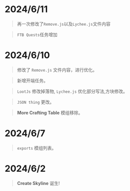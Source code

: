 # 2024/6/11
> 再一次修改了`Remove.js`以及`Lychee.js`文件内容

> `FTB Quests`任务增加

# 2024/6/10
> 修改了 `Remove.js` 文件内容，进行优化。

> 新增开端任务。

> `LootJs` 修改掉落物, `Lychee.js` 优化部分写法,方块修改。

> `JSON thing` 更改。

> **More Crafting Table** 模组移除。

# 2024/6/7
> `exports` 模组列表。

# 2024/6/2
> **Create Skyline** 诞生!